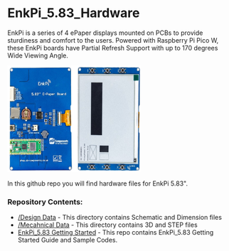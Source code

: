 # EnkPi_5.83_Hardware
EnkPi is a series of 4 ePaper displays mounted on PCBs to provide sturdiness and comfort to the users.
Powered with Raspberry Pi Pico W, these EnkPi boards have Partial Refresh Support with up to 170 degrees Wide Viewing Angle. 

<img src="https://github.com/sbcshop/EnkPi_5.83_Software/raw/main/images/EnkPi_5_83.jpg" width="300" height="240">


In this github repo you will find hardware files for EnkPi 5.83".

### Repository Contents:
  - [/Design Data](https://github.com/sbcshop/EnkPi_5.83_Hardware/tree/main/Design%20Data) - This directory contains Schematic and Dimension files
  - [/Mecahnical Data](https://github.com/sbcshop/EnkPi_5.83_Hardware/tree/main/Mechanical%20Data) - This directory contains 3D and STEP files
  - [EnkPi_5.83 Getting Started](https://github.com/sbcshop/EnkPi_5.83_Software) - This repo contains EnkPi_5.83 Getting Started Guide and Sample Codes.
